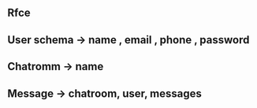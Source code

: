 ## Rfce


## User schema -> name , email , phone , password
## Chatromm -> name
## Message -> chatroom, user, messages